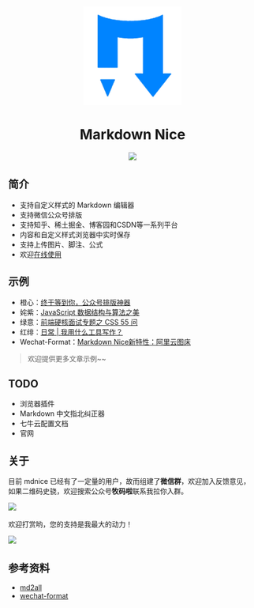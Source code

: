 <div align="center">
<a href="https://mdnice.com">
<img width="200" src="./logo.png"/>
</a>
</div>
<h1 align="center">Markdown Nice</h1>
<p align="center"><img src="https://api.travis-ci.org/zhning12/markdown-nice.svg?branch=master"></p>

## 简介

- 支持自定义样式的 Markdown 编辑器
- 支持微信公众号排版
- 支持知乎、稀土掘金、博客园和CSDN等一系列平台
- 内容和自定义样式浏览器中实时保存
- 支持上传图片、脚注、公式
- 欢迎[在线使用](https://mdnice.com/)

## 示例

- 橙心：[终于等到你，公众号排版神器](https://mp.weixin.qq.com/s/raFgkqlV5hZmrXiEWVAyfQ)
- 姹紫：[JavaScript 数据结构与算法之美](https://mp.weixin.qq.com/s/KmoRDGdJLZ7reMfTDDaFGg)
- 绿意：[前端硬核面试专题之 CSS 55 问](https://mp.weixin.qq.com/s/SVKMsQtOLNqYXeT_f95FUw)
- 红绯：[日常 | 我用什么工具写作？](https://mp.weixin.qq.com/s/DrvJBEWqH14atF_4O1IXFw)
- Wechat-Format：[Markdown Nice新特性：阿里云图床](https://mp.weixin.qq.com/s/QPsOUkLCsvhqSicTOGaHJg)

> 欢迎提供更多文章示例~~

## TODO

- 浏览器插件
- Markdown 中文指北纠正器
- 七牛云配置文档
- 官网

## 关于

目前 mdnice 已经有了一定量的用户，故而组建了**微信群**，欢迎加入反馈意见，如果二维码史骁，欢迎搜索公众号**牧码啦**联系我拉你入群。

<img width="250px" src="https://draw-wechat.oss-cn-hangzhou.aliyuncs.com/mdnice%E7%94%A8%E6%88%B7%E7%BE%A4_20190919223209.jpeg"/>


欢迎打赏哟，您的支持是我最大的动力！

<img width="250px" src="https://draw-wechat.oss-cn-hangzhou.aliyuncs.com/%E6%89%93%E8%B5%8F%E4%BA%8C%E7%BB%B4%E7%A0%81_20190825201704.png"/>

## 参考资料

- [md2all](https://md.aclickall.com/)
- [wechat-format](https://github.com/lyricat/wechat-format)